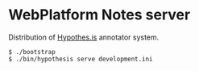 # WebPlatform Notes server

Distribution of [Hypothes.is](http://hypothes.is/) annotator system.

```shell
$ ./bootstrap
$ ./bin/hypothesis serve development.ini
```

